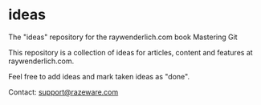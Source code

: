 # ideas
The "ideas" repository for the raywenderlich.com book Mastering Git

This repository is a collection of ideas for articles, content and features at raywenderlich.com.

Feel free to add ideas and mark taken ideas as "done".

Contact: support@razeware.com

